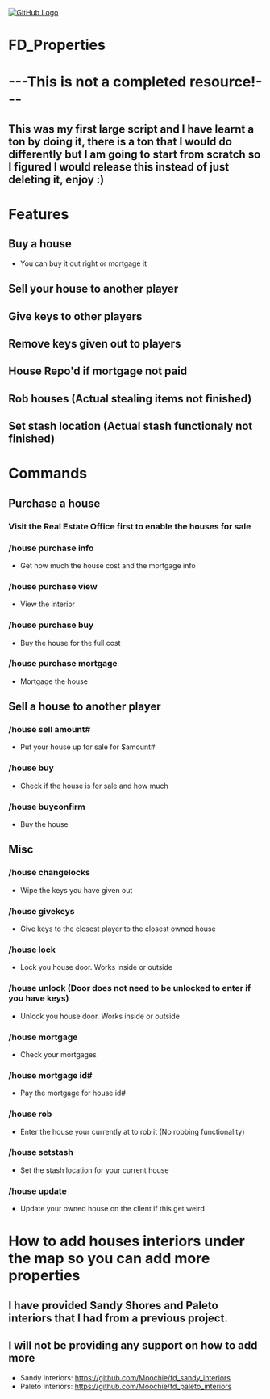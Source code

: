 [![GitHub Logo](https://i.imgur.com/ZAZBkDh.png)](http://discord.gg/vkrVDnC)

# FD_Properties
# ---This is not a completed resource!---
## This was my first large script and I have learnt a ton by doing it, there is a ton that I would do differently but I am going to start from scratch so I figured I would release this instead of just deleting it, enjoy :)

# Features
## Buy a house
- You can buy it out right or mortgage it
## Sell your house to another player
## Give keys to other players
## Remove keys given out to players
## House Repo'd if mortgage not paid
## Rob houses (Actual stealing items not finished)
## Set stash location (Actual stash functionaly not finished)

# Commands
## Purchase a house
### Visit the Real Estate Office first to enable the houses for sale
### /house purchase info
- Get how much the house cost and the mortgage info
### /house purchase view
- View the interior
### /house purchase buy
- Buy the house for the full cost
### /house purchase mortgage
- Mortgage the house
## Sell a house to another player
### /house sell amount#
- Put your house up for sale for $amount#
### /house buy
- Check if the house is for sale and how much
### /house buyconfirm
- Buy the house
## Misc 
### /house changelocks
- Wipe the keys you have given out
### /house givekeys
- Give keys to the closest player to the closest owned house
### /house lock
- Lock you house door.  Works inside or outside
### /house unlock (Door does not need to be unlocked to enter if you have keys)
- Unlock you house door.  Works inside or outside
### /house mortgage
- Check your mortgages
### /house mortgage id#
- Pay the mortgage for house id#
### /house rob
- Enter the house your currently at to rob it (No robbing functionality)
### /house setstash
- Set the stash location for your current house
### /house update
- Update your owned house on the client if this get weird
# How to add houses interiors under the map so you can add more properties
## I have provided Sandy Shores and Paleto interiors that I had from a previous project.
## I will not be providing any support on how to add more
- Sandy Interiors: https://github.com/Moochie/fd_sandy_interiors
- Paleto Interiors: https://github.com/Moochie/fd_paleto_interiors
